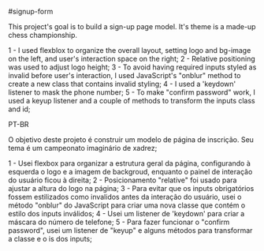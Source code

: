 #signup-form

This project's goal is to build a sign-up page model. It's theme is a made-up chess championship.

1 - I used flexblox to organize the overall layout, setting logo and bg-image on the left, and user's interaction space on the right;
2 - Relative positioning was used to adjust logo height;
3 - To avoid having required inputs styled as invalid before user's interaction, I used JavaScript's "onblur" method to create a
new class that contains invalid styling;
4 - I used a 'keydown' listener to mask the phone number;
5 - To make "confirm password" work, I used a keyup listener and a couple of methods to transform the inputs class and id;

PT-BR

O objetivo deste projeto é construir um modelo de página de inscrição. Seu tema é um campeonato imaginário de xadrez;

1 - Usei flexbox para organizar a estrutura geral da página, configurando à esquerda o logo e a imagem de backgroud, enquanto o painel de interação do usuário ficou à direita;
2 - Posicionamento "relative" foi usado para ajustar a altura do logo na página;
3 - Para evitar que os inputs obrigatórios fossem estilizados como invalidos antes da interação do usuário, usei o método "onblur" do JavaScript para criar uma nova classe que contém o estilo dos inputs inválidos;
4 - Usei um listener de 'keydown' para criar a máscara do número de telefone;
5 - Para fazer funcionar o "confirm password", usei um listener de "keyup" e alguns métodos para transformar a classe e o is dos inputs;